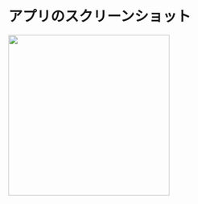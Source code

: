 # アプリのスクリーンショット

<img src="https://user-images.githubusercontent.com/60129504/196469360-384f6f35-e8dd-4bd1-bae3-6d24e510f696.png" width="320px">

